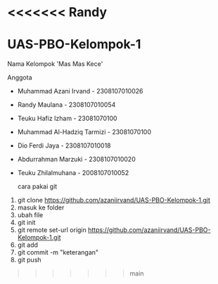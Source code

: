 <<<<<<< Randy
=======
# UAS-PBO-Kelompok-1
Nama Kelompok 'Mas Mas Kece'

Anggota
- Muhammad Azani Irvand - 2308107010026
- Randy Maulana - 2308107010054
- Teuku Hafiz Izham - 23081070100
- Muhammad Al-Hadziq Tarmizi - 23081070100
- Dio Ferdi Jaya - 2308107010018
- Abdurrahman Marzuki - 2308107010020
- Teuku Zhilalmuhana - 2008107010052


   cara pakai git

1. git clone https://github.com/azaniirvand/UAS-PBO-Kelompok-1.git
2. masuk ke folder
3. ubah file
3. git init
4. git remote set-url origin https://github.com/azaniirvand/UAS-PBO-Kelompok-1.git
5. git add <namafile>
6. git commit -m "keterangan"
7. git push
>>>>>>> main

